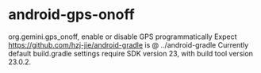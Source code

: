 # android-gps-onoff
org.gemini.gps_onoff, enable or disable GPS programmatically
Expect https://github.com/hzj-jie/android-gradle is @ ../android-gradle
Currently default build.gradle settings require SDK version 23, with build tool version 23.0.2.
